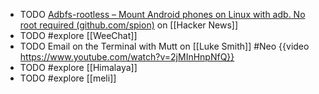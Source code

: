 - TODO [Adbfs-rootless – Mount Android phones on Linux with adb. No root required (github.com/spion)](https://news.ycombinator.com/item?id=41219080) on [[Hacker News]]
- TODO #explore [[WeeChat]]
- TODO Email on the Terminal with Mutt on [[Luke Smith]] #Neo
  {{video https://www.youtube.com/watch?v=2jMInHnpNfQ}}
- TODO #explore [[Himalaya]]
- TODO #explore [[meli]]